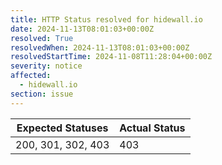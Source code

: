 ```yaml
---
title: HTTP Status resolved for hidewall.io
date: 2024-11-13T08:01:03+00:00Z
resolved: True
resolvedWhen: 2024-11-13T08:01:03+00:00Z
resolvedStartTime: 2024-11-08T11:28:04+00:00Z
severity: notice
affected:
  - hidewall.io
section: issue
---
```


| Expected Statuses | Actual Status  |
|-------------------|----------------|
| 200, 301, 302, 403 | 403 |
